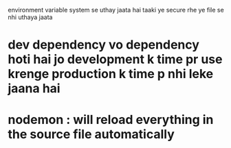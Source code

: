 environment variable system se uthay jaata hai taaki ye secure rhe ye file se nhi uthaya jaata
# dev dependency vo dependency hoti hai jo development k time pr use krenge production k time p nhi leke jaana hai

# nodemon : will reload everything in the source file automatically 
